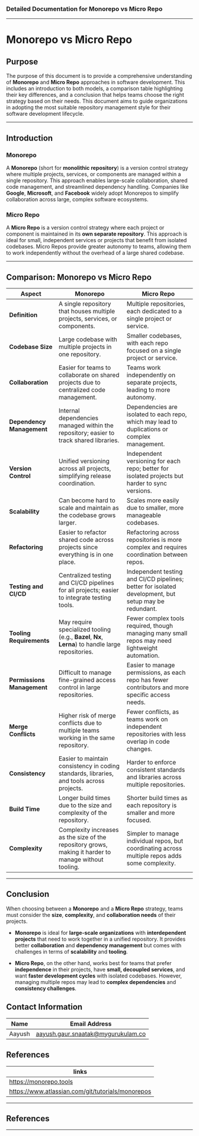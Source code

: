 ### Detailed Documentation for **Monorepo vs Micro Repo**

---

# **Monorepo vs Micro Repo**

## **Purpose**
The purpose of this document is to provide a comprehensive understanding of **Monorepo** and **Micro Repo** approaches in software development. This includes an introduction to both models, a comparison table highlighting their key differences, and a conclusion that helps teams choose the right strategy based on their needs. This document aims to guide organizations in adopting the most suitable repository management style for their software development lifecycle.

---

## **Introduction**

### **Monorepo**
A **Monorepo** (short for **monolithic repository**) is a version control strategy where multiple projects, services, or components are managed within a single repository. This approach enables large-scale collaboration, shared code management, and streamlined dependency handling. Companies like **Google**, **Microsoft**, and **Facebook** widely adopt Monorepos to simplify collaboration across large, complex software ecosystems.

### **Micro Repo**
A **Micro Repo** is a version control strategy where each project or component is maintained in its **own separate repository**. This approach is ideal for small, independent services or projects that benefit from isolated codebases. Micro Repos provide greater autonomy to teams, allowing them to work independently without the overhead of a large shared codebase.

---

## **Comparison: Monorepo vs Micro Repo**

| **Aspect**                  | **Monorepo**                                                                                             | **Micro Repo**                                                                                      |
|-----------------------------|----------------------------------------------------------------------------------------------------------|-----------------------------------------------------------------------------------------------------|
| **Definition**               | A single repository that houses multiple projects, services, or components.                             | Multiple repositories, each dedicated to a single project or service.                               |
| **Codebase Size**            | Large codebase with multiple projects in one repository.                                                 | Smaller codebases, with each repo focused on a single project or service.                           |
| **Collaboration**            | Easier for teams to collaborate on shared projects due to centralized code management.                   | Teams work independently on separate projects, leading to more autonomy.                            |
| **Dependency Management**    | Internal dependencies managed within the repository; easier to track shared libraries.                   | Dependencies are isolated to each repo, which may lead to duplications or complex management.        |
| **Version Control**          | Unified versioning across all projects, simplifying release coordination.                               | Independent versioning for each repo; better for isolated projects but harder to sync versions.      |
| **Scalability**              | Can become hard to scale and maintain as the codebase grows larger.                                      | Scales more easily due to smaller, more manageable codebases.                                        |
| **Refactoring**              | Easier to refactor shared code across projects since everything is in one place.                         | Refactoring across repositories is more complex and requires coordination between repos.             |
| **Testing and CI/CD**        | Centralized testing and CI/CD pipelines for all projects; easier to integrate testing tools.             | Independent testing and CI/CD pipelines; better for isolated development, but setup may be redundant.|
| **Tooling Requirements**     | May require specialized tooling (e.g., **Bazel**, **Nx**, **Lerna**) to handle large repositories.       | Fewer complex tools required, though managing many small repos may need lightweight automation.      |
| **Permissions Management**   | Difficult to manage fine-grained access control in large repositories.                                  | Easier to manage permissions, as each repo has fewer contributors and more specific access needs.    |
| **Merge Conflicts**          | Higher risk of merge conflicts due to multiple teams working in the same repository.                     | Fewer conflicts, as teams work on independent repositories with less overlap in code changes.        |
| **Consistency**              | Easier to maintain consistency in coding standards, libraries, and tools across projects.                | Harder to enforce consistent standards and libraries across multiple repositories.                   |
| **Build Time**               | Longer build times due to the size and complexity of the repository.                                     | Shorter build times as each repository is smaller and more focused.                                  |
| **Complexity**               | Complexity increases as the size of the repository grows, making it harder to manage without tooling.    | Simpler to manage individual repos, but coordinating across multiple repos adds some complexity.     |

---

## **Conclusion**
When choosing between a **Monorepo** and a **Micro Repo** strategy, teams must consider the **size**, **complexity**, and **collaboration needs** of their projects.

- **Monorepo** is ideal for **large-scale organizations** with **interdependent projects** that need to work together in a unified repository. It provides better **collaboration** and **dependency management** but comes with challenges in terms of **scalability** and **tooling**.
  
- **Micro Repo**, on the other hand, works best for teams that prefer **independence** in their projects, have **small, decoupled services**, and want **faster development cycles** with isolated codebases. However, managing multiple repos may lead to **complex dependencies** and **consistency challenges**.

## Contact Information 
|Name|Email Address|
|:---:|:---:|
|Aayush|aayush.gaur.snaatak@mygurukulam.co|

## References 
|links | 
|-------|
|https://monorepo.tools |
|https://www.atlassian.com/git/tutorials/monorepos|



---

## **References**

---




